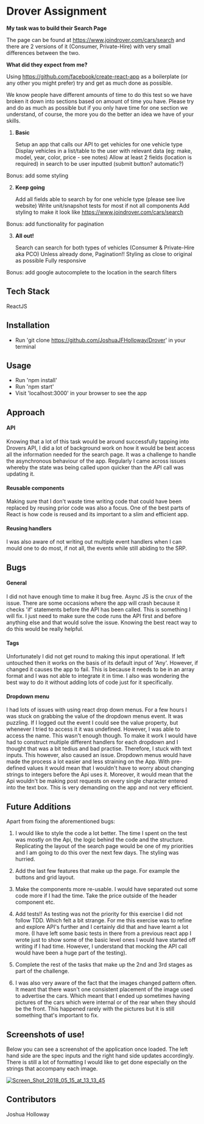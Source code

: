 # Drover Assignment

**My task was to build their Search Page**

The page can be found at https://www.joindrover.com/cars/search and there are 2 versions of it (Consumer, Private-Hire) with very small differences between the two.


**What did they expect from me?**

Using https://github.com/facebook/create-react-app as a boilerplate (or any other you might prefer) try and get as much done as possible.

We know people have different amounts of time to do this test so we have broken it down into sections based on amount of time you have. Please try and do as much as possible but if you only have time for one section we understand, of course, the more you do the better an idea we have of your skills.

1. **Basic**

    Setup an app that calls our API to get vehicles for one vehicle type
    Display vehicles in a list/table to the user with relevant data (eg: make, model, year, color, price - see notes)
    Allow at least 2 fields (location is required) in search to be user inputted (submit button? automatic?)

Bonus: add some styling

2. **Keep going**

    Add all fields able to search by for one vehicle type (please see live website)
    Write unit/snapshot tests for most if not all components
    Add styling to make it look like https://www.joindrover.com/cars/search

Bonus: add functionality for pagination

3. **All out!**

    Search can search for both types of vehicles (Consumer & Private-Hire aka PCO)
    Unless already done, Pagination!!
    Styling as close to original as possible
    Fully responsive

Bonus: add google autocomplete to the location in the search filters


## Tech Stack

ReactJS


## Installation

- Run 'git clone https://github.com/JoshuaJFHolloway/Drover' in your terminal


## Usage

- Run 'npm install'
- Run 'npm start'
- Visit 'localhost:3000' in your browser to see the app


## Approach

#### API

Knowing that a lot of this task would be around successfully tapping into Drovers API, I did a lot of
background work on how it would be best access all the information needed for the search page. It was a
challenge to handle the asynchronous behaviour of the app. Regularly I came across issues whereby the state
was being called upon quicker than the API call was updating it. 

#### Reusable components

Making sure that I don't waste time writing code that could have been replaced by reusing prior code was 
also a focus. One of the best parts of React is how code is reused and its important to a slim and efficient app.

#### Reusing handlers

I was also aware of not writing out multiple event handlers when I can mould one to do most, if not all, the events
while still abiding to the SRP. 


## Bugs

#### General 

I did not have enough time to make it bug free. Async JS is the crux of the issue. There are some occasions
where the app will crash because it checks 'if' statements before the API has been called. This is something
I will fix. I just need to make sure the code runs the API first and before anything else and that would solve
the issue. Knowing the best react way to do this would be really helpful.

#### Tags

Unfortunately I did not get round to making this input operational. If left untouched then it works on the
basis of its default input of 'Any'. However, if changed it causes the app to fail. This is because it needs to be
in an array format and I was not able to integrate it in time. I also was wondering the best way to do it without
adding lots of code just for it specifically. 

#### Dropdown menu

I had lots of issues with using react drop down menus. For a few hours I was stuck on grabbing the value of the
dropdown menus event. It was puzzling. If I logged out the event I could see the value property, but whenever I
tried to access it it was undefined. However, I was able to access the name. This wasn't enough though.
To make it work I would have had to construct multiple different handlers for each dropdown and I thought
that was a bit tedius and bad practise. Therefore, I stuck with text inputs. This however, also caused an issue.
Dropdown menus would have made the process a lot easier and less straining on the App. With pre-defined values
it would mean that I wouldn't have to worry about changing strings to integers before the Api uses it. Moreover,
it would mean that the Api wouldn't be making post requests on every single character entered into the text box.
This is very demanding on the app and not very efficient. 


## Future Additions

Apart from fixing the aforementioned bugs:

1. I would like to style the code a lot better. The time I spent on the
   test was mostly on the Api, the logic behind the code and the structure. Replicating the layout of the
   search page would be one of my priorities and I am going to do this over the next few days. The styling was hurried.

2. Add the last few features that make up the page. For example the buttons and grid layout. 

3. Make the components more re-usable. I would have separated out some code more if I had the time. Take the
   price outside of the header component etc. 

4. Add tests!! As testing was not the priority for this exercise I did not follow TDD. Which felt a bit
   strange. For me this exercise was to refine and explore API's further and I certainly did that and have 
   learnt a lot more. (I have left some basic tests in there from a previous react app I wrote just to show
   some of the basic level ones I would have started off writing if I had time. However, I understand that mocking
   the API call would have been a huge part of the testing).
   
5. Complete the rest of the tasks that make up the 2nd and 3rd stages as part of the challenge. 

6. I was also very aware of the fact that the images changed pattern often. It meant that there wasn't one consistent
   placement of the image used to advertise the cars. Which meant that I ended up sometimes having pictures of the cars
   which were internal or of the rear when they should be the front. This happened rarely with the pictures but it is still
   something that's important to fix. 


## Screenshots of use!

Below you can see a screenshot of the application once loaded. The left hand side are the spec inputs and the right
hand side updates accordingly. There is still a lot of formatting I would like to get done especially on the strings
that accompany each image.

<a href="https://ibb.co/gs3ZBJ"><img src="https://preview.ibb.co/eKT1rJ/Screen_Shot_2018_05_15_at_13_13_45.png" alt="Screen_Shot_2018_05_15_at_13_13_45" border="0"></a>


## Contributors

Joshua Holloway